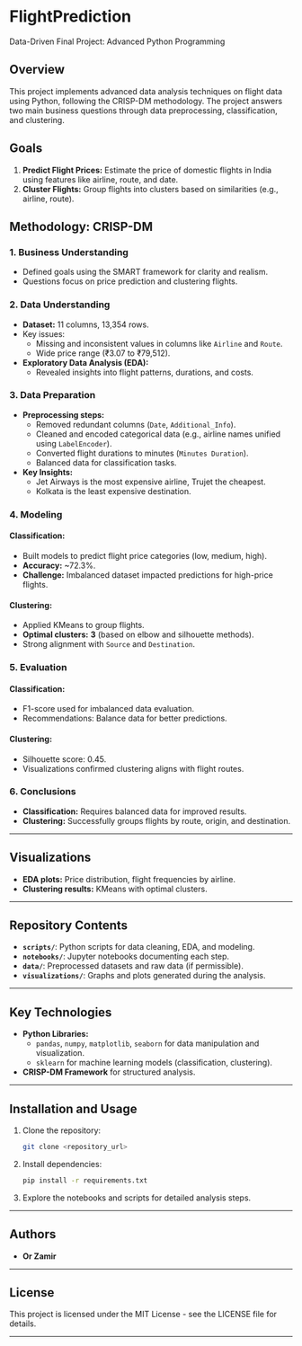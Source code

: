 # FlightPrediction
Data-Driven Final Project: Advanced Python Programming

## Overview
This project implements advanced data analysis techniques on flight data using Python, following the CRISP-DM methodology. The project answers two main business questions through data preprocessing, classification, and clustering.


## Goals
1. **Predict Flight Prices:** Estimate the price of domestic flights in India using features like airline, route, and date.
2. **Cluster Flights:** Group flights into clusters based on similarities (e.g., airline, route).



## Methodology: CRISP-DM

### 1. Business Understanding
- Defined goals using the SMART framework for clarity and realism.
- Questions focus on price prediction and clustering flights.

### 2. Data Understanding
- **Dataset:** 11 columns, 13,354 rows.
- Key issues:
  - Missing and inconsistent values in columns like `Airline` and `Route`.
  - Wide price range (₹3.07 to ₹79,512).
- **Exploratory Data Analysis (EDA):**
  - Revealed insights into flight patterns, durations, and costs.

### 3. Data Preparation
- **Preprocessing steps:**
  - Removed redundant columns (`Date`, `Additional_Info`).
  - Cleaned and encoded categorical data (e.g., airline names unified using `LabelEncoder`).
  - Converted flight durations to minutes (`Minutes Duration`).
  - Balanced data for classification tasks.
- **Key Insights:**
  - Jet Airways is the most expensive airline, Trujet the cheapest.
  - Kolkata is the least expensive destination.

### 4. Modeling
#### Classification:
- Built models to predict flight price categories (low, medium, high).
- **Accuracy:** ~72.3%.
- **Challenge:** Imbalanced dataset impacted predictions for high-price flights.

#### Clustering:
- Applied KMeans to group flights.
- **Optimal clusters:** **3** (based on elbow and silhouette methods).
- Strong alignment with `Source` and `Destination`.

### 5. Evaluation
#### Classification:
- F1-score used for imbalanced data evaluation.
- Recommendations: Balance data for better predictions.

#### Clustering:
- Silhouette score: 0.45.
- Visualizations confirmed clustering aligns with flight routes.

### 6. Conclusions
- **Classification:** Requires balanced data for improved results.
- **Clustering:** Successfully groups flights by route, origin, and destination.

---

## Visualizations
- **EDA plots:** Price distribution, flight frequencies by airline.
- **Clustering results:** KMeans with optimal clusters.

---

## Repository Contents
- **`scripts/`**: Python scripts for data cleaning, EDA, and modeling.
- **`notebooks/`**: Jupyter notebooks documenting each step.
- **`data/`**: Preprocessed datasets and raw data (if permissible).
- **`visualizations/`**: Graphs and plots generated during the analysis.

---

## Key Technologies
- **Python Libraries:**
  - `pandas`, `numpy`, `matplotlib`, `seaborn` for data manipulation and visualization.
  - `sklearn` for machine learning models (classification, clustering).
- **CRISP-DM Framework** for structured analysis.

---

## Installation and Usage
1. Clone the repository:
   ```bash
   git clone <repository_url>
   ```
2. Install dependencies:
   ```bash
   pip install -r requirements.txt
   ```
3. Explore the notebooks and scripts for detailed analysis steps.

---

## Authors
- **Or Zamir**  
---

## License
This project is licensed under the MIT License - see the LICENSE file for details.

---
